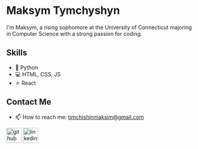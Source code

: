# Maksym Tymchyshyn
I'm Maksym, a rising sophomore at the University of Connecticut majoring in Computer Science with a strong passion for coding.

## Skills
+ 🐍 Python
+ 💻 HTML, CSS, JS
+ ⚛️ React

## Contact Me
- 📫 How to reach me: timchishinmaksim@gmail.com 

[<img src='https://cdn.jsdelivr.net/npm/simple-icons@3.0.1/icons/github.svg' alt='github' height='40'>](https://github.com/MaksymTymchyshyn)  [<img src='https://cdn.jsdelivr.net/npm/simple-icons@3.0.1/icons/linkedin.svg' alt='linkedin' height='40'>](https://www.linkedin.com/in/maksym-tymchyshyn//)  
